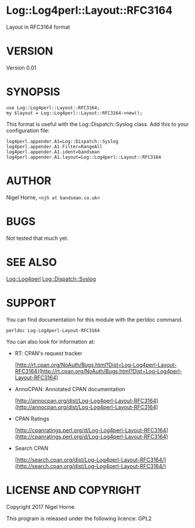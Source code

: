 # Log::Log4perl::Layout::RFC3164

Layout in RFC3164 format

# VERSION

Version 0.01

# SYNOPSIS

    use Log::Log4perl::Layout::RFC3164;
    my $layout = Log::Log4perl::Layout::RFC3164->new();

This format is useful with the Log::Dispatch::Syslog class.
Add this to your configuration file:

    log4perl.appender.A1=Log::Dispatch::Syslog
    log4perl.appender.A1.Filter=RangeAll
    log4perl.appender.A1.ident=bandsman
    log4perl.appender.A1.layout=Log::Log4perl::Layout::RFC3164

# AUTHOR

Nigel Horne, `<njh at bandsman.co.uk>`

# BUGS

Not tested that much yet.

# SEE ALSO

[Log::Log4perl](https://metacpan.org/pod/Log::Log4perl)
[Log::Dispatch::Syslog](https://metacpan.org/pod/Log::Dispatch::Syslog)

# SUPPORT

You can find documentation for this module with the perldoc command.

    perldoc Log-Log4perl-Layout-RFC3164

You can also look for information at:

- RT: CPAN's request tracker

    [http://rt.cpan.org/NoAuth/Bugs.html?Dist=Log-Log4perl-Layout-RFC3164](http://rt.cpan.org/NoAuth/Bugs.html?Dist=Log-Log4perl-Layout-RFC3164)

- AnnoCPAN: Annotated CPAN documentation

    [http://annocpan.org/dist/Log-Log4perl-Layout-RFC3164](http://annocpan.org/dist/Log-Log4perl-Layout-RFC3164)

- CPAN Ratings

    [http://cpanratings.perl.org/d/Log-Log4perl-Layout-RFC3164](http://cpanratings.perl.org/d/Log-Log4perl-Layout-RFC3164)

- Search CPAN

    [http://search.cpan.org/dist/Log-Log4perl-Layout-RFC3164/](http://search.cpan.org/dist/Log-Log4perl-Layout-RFC3164/)

# LICENSE AND COPYRIGHT

Copyright 2017 Nigel Horne.

This program is released under the following licence: GPL2
